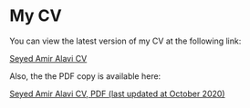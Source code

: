 # My CV

You can view the latest version of my CV at the following link:

[Seyed Amir Alavi CV](https://docs.google.com/document/d/e/2PACX-1vStEKsdau6yAVciTysuzAjSRHjXj9A55wlSxspFqkDoOrEEBjuUzhatn7bqVdJNWgCo0zM0HcQA1iSP/pub)

Also, the the PDF copy is available here:

[Seyed Amir Alavi CV, PDF (last updated at October 2020)](downloads/SeyedAmirAlavi_CV_Oct_2020.pdf)